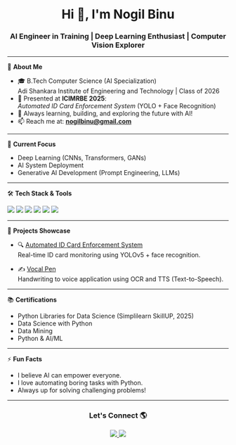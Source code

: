 <h1 align="center">Hi 👋, I'm Nogil Binu</h1>
<h3 align="center">AI Engineer in Training | Deep Learning Enthusiast | Computer Vision Explorer</h3>

---

🌟 **About Me**

- 🎓 B.Tech Computer Science (AI Specialization)  
  Adi Shankara Institute of Engineering and Technology | Class of 2026
- 🎤 Presented at **ICIMRBE 2025**:  
  *Automated ID Card Enforcement System* (YOLO + Face Recognition)
- 🚀 Always learning, building, and exploring the future with AI!
- 📫 Reach me at: **nogilbinu@gmail.com**

---

🚀 **Current Focus**
- Deep Learning (CNNs, Transformers, GANs)
- AI System Deployment 
- Generative AI Development (Prompt Engineering, LLMs)

---

🛠️ **Tech Stack & Tools**

<p align="left">
  <img src="https://img.shields.io/badge/Python-3670A0?style=for-the-badge&logo=python&logoColor=white"/>
  <img src="https://img.shields.io/badge/TensorFlow-FF6F00?style=for-the-badge&logo=tensorflow&logoColor=white"/>
  <img src="https://img.shields.io/badge/PyTorch-EE4C2C?style=for-the-badge&logo=pytorch&logoColor=white"/>
  <img src="https://img.shields.io/badge/OpenCV-5C3EE8?style=for-the-badge&logo=opencv&logoColor=white"/>
  <img src="https://img.shields.io/badge/GitHub-181717?style=for-the-badge&logo=github&logoColor=white"/>
  <img src="https://img.shields.io/badge/VS%20Code-0078D4?style=for-the-badge&logo=visual%20studio%20code&logoColor=white"/>
</p>

---

📂 **Projects Showcase**

- 🔍 [Automated ID Card Enforcement System](#)  
  Real-time ID card monitoring using YOLOv5 + face recognition.
  
- ✍️ [Vocal Pen](#)  
  Handwriting to voice application using OCR and TTS (Text-to-Speech).
  

---

📚 **Certifications**

- Python Libraries for Data Science (Simplilearn SkillUP, 2025)
- Data Science with Python
- Data Mining
- Python & AI/ML

---

⚡ **Fun Facts**
- I believe AI can empower everyone.
- I love automating boring tasks with Python.
- Always up for solving challenging problems!

---

<h3 align="center">Let's Connect 🌎</h3>

<p align="center">
  <a href="mailto:nogilbinu@gmail.com">
    <img src="https://img.shields.io/badge/Email-D14836?style=for-the-badge&logo=gmail&logoColor=white"/>
  </a>
  <a href="www.linkedin.com/in/nogilbinu/" target="blank">
    <img src="https://img.shields.io/badge/LinkedIn-0A66C2?style=for-the-badge&logo=linkedin&logoColor=white"/>
  </a>
</p>

